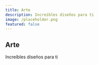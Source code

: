 ```yaml
---
title: Arte
description: Increíbles diseños para ti
image: /placeholder.png
featured: false
---
```


## Arte

Increíbles diseños para ti
